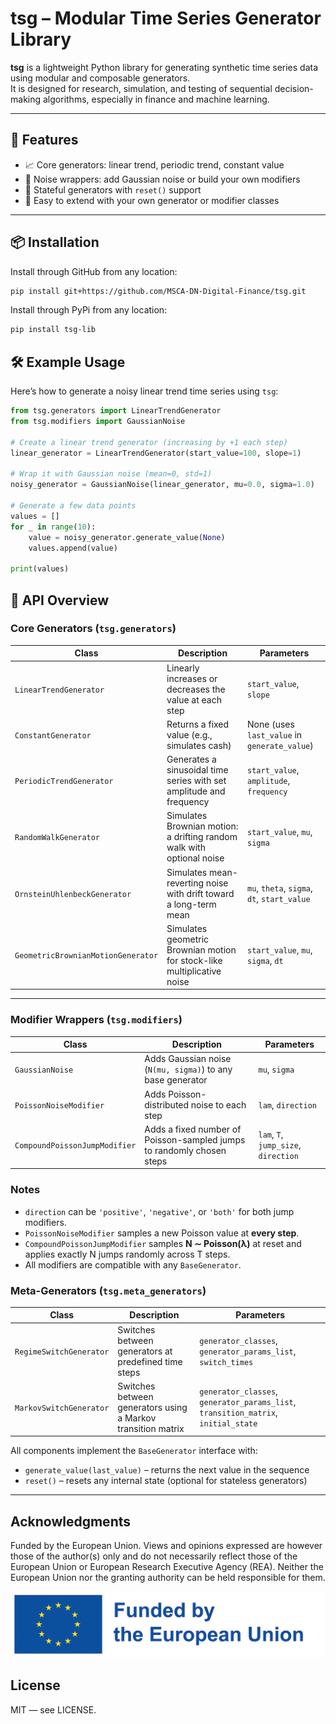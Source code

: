 # tsg – Modular Time Series Generator Library

**tsg** is a lightweight Python library for generating synthetic time series data using modular and composable generators.  
It is designed for research, simulation, and testing of sequential decision-making algorithms, especially in finance and machine learning.

---

## 🚀 Features

- 📈 Core generators: linear trend, periodic trend, constant value
- 🎲 Noise wrappers: add Gaussian noise or build your own modifiers
- 🔁 Stateful generators with `reset()` support
- 🧱 Easy to extend with your own generator or modifier classes

---

## 📦 Installation


Install through GitHub from any location:

```bash
pip install git+https://github.com/MSCA-DN-Digital-Finance/tsg.git
```

Install through PyPi from any location:

```bash
pip install tsg-lib
```


## 🛠️ Example Usage

Here’s how to generate a noisy linear trend time series using `tsg`:

```python
from tsg.generators import LinearTrendGenerator
from tsg.modifiers import GaussianNoise

# Create a linear trend generator (increasing by +1 each step)
linear_generator = LinearTrendGenerator(start_value=100, slope=1)

# Wrap it with Gaussian noise (mean=0, std=1)
noisy_generator = GaussianNoise(linear_generator, mu=0.0, sigma=1.0)

# Generate a few data points
values = []
for _ in range(10):
    value = noisy_generator.generate_value(None)
    values.append(value)

print(values)
```

## 🧠 API Overview

### Core Generators (`tsg.generators`)

| Class                         | Description                                                             | Parameters                                 |
|------------------------------|-------------------------------------------------------------------------|--------------------------------------------|
| `LinearTrendGenerator`       | Linearly increases or decreases the value at each step                  | `start_value`, `slope`                     |
| `ConstantGenerator`          | Returns a fixed value (e.g., simulates cash)                            | None (uses `last_value` in `generate_value`) |
| `PeriodicTrendGenerator`     | Generates a sinusoidal time series with set amplitude and frequency     | `start_value`, `amplitude`, `frequency`    |
| `RandomWalkGenerator`        | Simulates Brownian motion: a drifting random walk with optional noise   | `start_value`, `mu`, `sigma`               |
| `OrnsteinUhlenbeckGenerator` | Simulates mean-reverting noise with drift toward a long-term mean       | `mu`, `theta`, `sigma`, `dt`, `start_value`|
| `GeometricBrownianMotionGenerator` | Simulates geometric Brownian motion for stock-like multiplicative noise | `start_value`, `mu`, `sigma`, `dt`        |

---


### Modifier Wrappers (`tsg.modifiers`)

| Class                         | Description                                                                 | Parameters                              |
|-------------------------------|-----------------------------------------------------------------------------|------------------------------------------|
| `GaussianNoise`               | Adds Gaussian noise (`N(mu, sigma)`) to any base generator                 | `mu`, `sigma`                            |
| `PoissonNoiseModifier`        | Adds Poisson-distributed noise to each step                                | `lam`, `direction`                       |
| `CompoundPoissonJumpModifier`| Adds a fixed number of Poisson-sampled jumps to randomly chosen steps      | `lam`, `T`, `jump_size`, `direction`    |

### Notes

- `direction` can be `'positive'`, `'negative'`, or `'both'` for both jump modifiers.
- `PoissonNoiseModifier` samples a new Poisson value at **every step**.
- `CompoundPoissonJumpModifier` samples **N ∼ Poisson(λ)** at reset and applies exactly N jumps randomly across T steps.
- All modifiers are compatible with any `BaseGenerator`.

### Meta-Generators (`tsg.meta_generators`)

| Class                   | Description                                                                 | Parameters                                                |
|-------------------------|-----------------------------------------------------------------------------|-----------------------------------------------------------|
| `RegimeSwitchGenerator` | Switches between generators at predefined time steps                        | `generator_classes`, `generator_params_list`, `switch_times` |
| `MarkovSwitchGenerator` | Switches between generators using a Markov transition matrix                | `generator_classes`, `generator_params_list`, `transition_matrix`, `initial_state` |



All components implement the `BaseGenerator` interface with:

- `generate_value(last_value)` – returns the next value in the sequence
- `reset()` – resets any internal state (optional for stateless generators)


---

## Acknowledgments

Funded by the European Union. Views and opinions expressed are however those of the author(s) only and do not necessarily reflect those of the European Union or European Research Executive Agency (REA). Neither the European Union nor the granting authority can be held responsible for them.

![EU Logo](images/eu_funded_logo.jpg)

## License

MIT — see LICENSE.